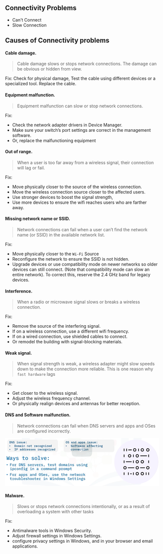 ## Connectivity Problems
* Can't Connect
* Slow Connection
## Causes of Connectivity problems

#### Cable damage.
> Cable damage slows or stops network connections.
The damage can be obvious or hidden from view.

Fix: Check for physical damage, Test the cable using different devices or a specialized tool. Replace the cable.

#### Equipment malfunction.
> Equipment malfunction can slow or stop network connections.

Fix: 
* Check the network adapter drivers in Device Manager.
* Make sure your switch’s port settings are correct in the management software.
* Or, replace the malfunctioning equipment

#### Out of range.
> When a user is too far away from a wireless signal, their connection will lag or fail.

Fix:
* Move physically closer to the source of the wireless connection.
* Move the wireless connection source closer to the affected users.
* Use stronger devices to boost the signal strength,
* Use more devices to ensure the wifi reaches users who are farther away.
#### Missing network name or SSID.
> Network connections can fail when a user can’t find the network name (or SSID) in the available
network list.

Fix:
* Move physically closer to the `Wi-Fi` Source
* Reconfigure the network to ensure the SSID is not hidden.
* Upgrade devices or use compatibility mode on newer networks so older devices can still
connect. (Note that compatibility mode can slow an entire network). To correct this, reserve the 2.4 GHz band for legacy devices.

#### Interference.
> When a radio or microwave signal slows or breaks a wireless connection.

Fix:
* Remove the source of the interfering signal.
* If on a wireless connection, use a different wifi frequency.
* If on a wired connection, use shielded cables to connect.
* Or remodel the building with signal-blocking materials.

#### Weak signal.
> When signal strength is weak, a wireless adapter might slow speeds down to make the connection
more reliable. This is one reason why `fast hardware` lags

Fix:
* Get closer to the wireless signal.
* Adjust the wireless frequency channel.
* Or physically realign devices and antennas for better reception.

#### DNS and Software malfunction.
> Network connections can fail when DNS servers and apps and OSes are configured incorrectly.

![alt text](image-1.png)

#### Malware.
> Slows or stops network connections intentionally, or as a result of overloading a system with other tasks

Fix:
* Antimalware tools in Windows Security.
* Adjust firewall settings in Windows Settings.
* configure privacy settings in Windows, and in your browser and email applications.